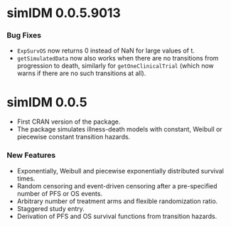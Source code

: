 # simIDM 0.0.5.9013

### Bug Fixes

- `ExpSurvOS` now returns 0 instead of NaN for large values of t.
- `getSimulatedData` now also works when there are no transitions from progression to death, similarly for `getOneClinicalTrial` (which now warns if there are no such transitions at all).


# simIDM 0.0.5

- First CRAN version of the package.
- The package simulates illness-death models with constant, Weibull or piecewise constant transition hazards.

### New Features

- Exponentially, Weibull and piecewise exponentially distributed survival times.
- Random censoring and event-driven censoring after a pre-specified number of PFS or OS events.
- Arbitrary number of treatment arms and flexible randomization ratio.
- Staggered study entry.
- Derivation of PFS and OS survival functions from transition hazards.
